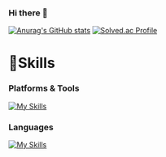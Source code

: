 ### Hi there 👋

[![Anurag's GitHub stats](https://github-readme-stats.vercel.app/api?username=sangwon2659)](https://github.com/anuraghazra/github-readme-stats)
[![Solved.ac Profile](http://mazassumnida.wtf/api/v2/generate_badge?boj=sangwon2659)](https://solved.ac/백준아이디/)

# 💪Skills
### Platforms & Tools
[![My Skills](https://skillicons.dev/icons?i=opencv,visualstudio,dotnet,matlab,cmake,tensorflow,pytorch,raspberrypi,arduino,unity&perline=20)](https://skillicons.dev)

### Languages
[![My Skills](https://skillicons.dev/icons?i=cpp,c,cs,python&perline=20)](https://skillicons.dev)

<!--
**sangwon2659/sangwon2659** is a ✨ _special_ ✨ repository because its `README.md` (this file) appears on your GitHub profile.

Here are some ideas to get you started:

- 🔭 I’m currently working on ...
- 🌱 I’m currently learning ...
- 👯 I’m looking to collaborate on ...
- 🤔 I’m looking for help with ...
- 💬 Ask me about ...
- 📫 How to reach me: ...
- 😄 Pronouns: ...
- ⚡ Fun fact: ...
-->
